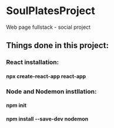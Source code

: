 # SoulPlatesProject

Web page fullstack - social project

## Things done in this project:

### React installation:

#### npx create-react-app react-app

### Node and Nodemon instllation:

#### npm init

#### npm install --save-dev nodemon
